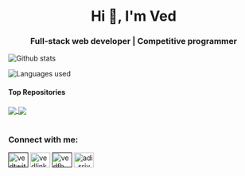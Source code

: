 <h1 align="center">Hi 👋, I'm Ved </h1>
<h3 align="center">Full-stack web developer | Competitive programmer </h3>
<!--
**ved-rajpoot/ved-rajpoot** is a ✨ _special_ ✨ repository because its `README.md` (this file) appears on your GitHub profile.

Here are some ideas to get you started:

- 🔭 I’m currently working on ...
- 🌱 I’m currently learning ...
- 👯 I’m looking to collaborate on ...
- 🤔 I’m looking for help with ...
- 💬 Ask me about ...
- 📫 How to reach me: ...
- 😄 Pronouns: ...
- ⚡ Fun fact: ...
-->



<!-- <code><img height="20" src="https://raw.githubusercontent.com/github/explore/80688e429a7d4ef2fca1e82350fe8e3517d3494d/topics/javascript/javascript.png"></code> -->
<!-- <code><img height="20" src="https://raw.githubusercontent.com/github/explore/80688e429a7d4ef2fca1e82350fe8e3517d3494d/topics/react/react.png"></code> -->
<!-- <code><img height="20" src="https://raw.githubusercontent.com/github/explore/80688e429a7d4ef2fca1e82350fe8e3517d3494d/topics/nodejs/nodejs.png"></code> -->
<!-- <code><img height="20" src="https://raw.githubusercontent.com/github/explore/5c058a388828bb5fde0bcafd4bc867b5bb3f26f3/topics/cpp/cpp.png"></code> -->
<!-- <code><img height="20" src="https://raw.githubusercontent.com/github/explore/80688e429a7d4ef2fca1e82350fe8e3517d3494d/topics/bootstrap/bootstrap.png"></code>     -->


![Github stats](https://github-readme-stats-beryl.vercel.app/api?username=ved-rajpoot&show_icons=true&title_color=fff&icon_color=79ff97&text_color=9f9f9f&bg_color=151515)

![Languages used](https://github-readme-stats.vercel.app/api/top-langs/?username=ved-rajpoot&layout=compact&show_icons=true&title_color=fff&icon_color=79ff97&text_color=9f9f9f&bg_color=151515)


#### Top Repositories


<a href="https://github.com/ved-rajpoot/Quizerr">
  <img align="center" src="https://github-readme-stats.vercel.app/api/pin/?username=ved-rajpoot&repo=Quizerr&theme=buefy" />
</a>
<a href="https://github.com/ved-rajpoot/DADIDUE.COM">
  <img align="center" src="https://github-readme-stats.vercel.app/api/pin/?username=ved-rajpoot&repo=DADIDUE.COM&theme=buefy" />
</a>

<br />
<br />

<!-- <a href="https://twitter.com/ved-rajpoot"> -->
<!--   <img align="right" alt="vedimg | Twitter" width="21px" src="https://raw.githubusercontent.com/anuraghazra/anuraghazra/master/assets/twitter.svg" /> -->
<!-- </a> -->
<!-- <a href="https://codesandbox.io/u/anuraghazra"> -->
<!--   <img align="right" alt="Anurag Hazra | CodeSandbox" width="20px" src="https://raw.githubusercontent.com/anuraghazra/anuraghazra/master/assets/codesandbox.svg" /> -->
<!-- </a> -->


<h3 align="left">Connect with me:</h3>

<a href="" target="blank"><img align="center" src="https://cdn.jsdelivr.net/npm/simple-icons@3.0.1/icons/twitter.svg" alt="vedtwitter" height="30" width="40" /></a>
<a href="https://www.linkedin.com/in/ved-pratap-singh-rajpoot-34a7b91b2/" target="blank"><img align="center" src="https://cdn.jsdelivr.net/npm/simple-icons@3.0.1/icons/linkedin.svg" alt="vedlinkedin" height="30" width="40" /></a>
<a href="" target="blank"><img align="center" src="https://cdn.jsdelivr.net/npm/simple-icons@3.0.1/icons/facebook.svg" alt="vedfb" height="30" width="40" /></a>
<a href="https://instagram.com/ved_._.___" target="blank"><img align="center" src="https://cdn.jsdelivr.net/npm/simple-icons@3.0.1/icons/instagram.svg" alt="adi_srivastava123" height="30" width="40" /></a>
</p>
